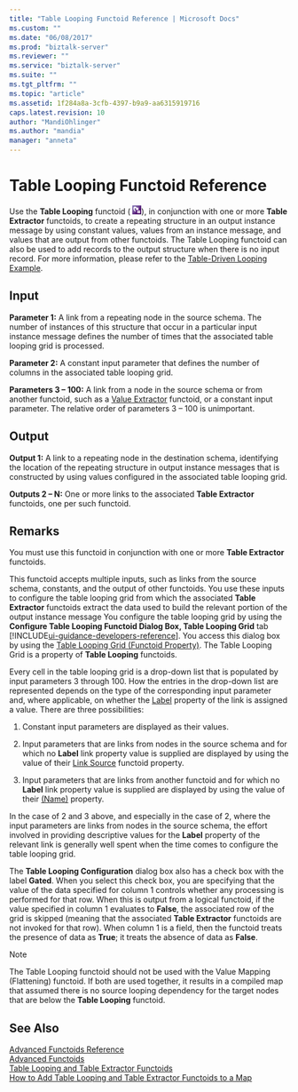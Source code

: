 ```yaml
---
title: "Table Looping Functoid Reference | Microsoft Docs"
ms.custom: ""
ms.date: "06/08/2017"
ms.prod: "biztalk-server"
ms.reviewer: ""
ms.service: "biztalk-server"
ms.suite: ""
ms.tgt_pltfrm: ""
ms.topic: "article"
ms.assetid: 1f284a8a-3cfb-4397-b9a9-aa6315919716
caps.latest.revision: 10
author: "MandiOhlinger"
ms.author: "mandia"
manager: "anneta"
---
```

# Table Looping Functoid Reference
Use the **Table Looping** functoid ( ![](../core/media/advtablelooping.gif "advtablelooping")), in conjunction with one or more **Table Extractor** functoids, to create a repeating structure in an output instance message by using constant values, values from an instance message, and values that are output from other functoids. The Table Looping functoid can also be used to add records to the output structure when there is no input record. For more information, please refer to the [Table-Driven Looping Example](../core/table-driven-looping-example.md).  
  
## Input  
 **Parameter 1:** A link from a repeating node in the source schema. The number of instances of this structure that occur in a particular input instance message defines the number of times that the associated table looping grid is processed.  
  
 **Parameter 2:** A constant input parameter that defines the number of columns in the associated table looping grid.  
  
 **Parameters 3 – 100:** A link from a node in the source schema or from another functoid, such as a [Value Extractor](../core/value-extractor-functoid.md) functoid, or a constant input parameter. The relative order of parameters 3 – 100 is unimportant.  
  
## Output  
 **Output 1:** A link to a repeating node in the destination schema, identifying the location of the repeating structure in output instance messages that is constructed by using values configured in the associated table looping grid.  
  
 **Outputs 2 – N:** One or more links to the associated **Table Extractor** functoids, one per such functoid.  
  
## Remarks  
 You must use this functoid in conjunction with one or more **Table Extractor** functoids.  
  
 This functoid accepts multiple inputs, such as links from the source schema, constants, and the output of other functoids. You use these inputs to configure the table looping grid from which the associated **Table Extractor** functoids extract the data used to build the relevant portion of the output instance message You configure the table looping grid by using the **Configure Table Looping Functoid Dialog Box, Table Looping Grid** tab [!INCLUDE[ui-guidance-developers-reference](../includes/ui-guidance-developers-reference.md)]. You access this dialog box by using the [Table Looping Grid (Functoid Property)](../core/table-looping-grid-functoid-property.md). The Table Looping Grid is a property of **Table Looping** functoids.  
  
 Every cell in the table looping grid is a drop-down list that is populated by input parameters 3 through 100. How the entries in the drop-down list are represented depends on the type of the corresponding input parameter and, where applicable, on whether the [Label](../core/label-link-property.md) property of the link is assigned a value. There are three possibilities:  
  
1.  Constant input parameters are displayed as their values.  
  
2.  Input parameters that are links from nodes in the source schema and for which no **Label** link property value is supplied are displayed by using the value of their [Link Source](../core/link-source-link-property.md) functoid property.  
  
3.  Input parameters that are links from another functoid and for which no **Label** link property value is supplied are displayed by using the value of their [(Name)](../core/name-functoid-property.md) property.  
  
 In the case of 2 and 3 above, and especially in the case of 2, where the input parameters are links from nodes in the source schema, the effort involved in providing descriptive values for the **Label** property of the relevant link is generally well spent when the time comes to configure the table looping grid.  
  
 The **Table Looping Configuration** dialog box also has a check box with the label **Gated**. When you select this check box, you are specifying that the value of the data specified for column 1 controls whether any processing is performed for that row. When this is output from a logical functoid, if the value specified in column 1 evaluates to **False**, the associated row of the grid is skipped (meaning that the associated **Table Extractor** functoids are not invoked for that row). When column 1 is a field, then the functoid treats the presence of data as **True**; it treats the absence of data as **False**.  
  
> [!NOTE]
>  The Table Looping functoid should not be used with the Value Mapping (Flattening) functoid. If both are used together, it results in a compiled map that assumed there is no source looping dependency for the target nodes that are below the **Table Looping** functoid.  
  
## See Also  
 [Advanced Functoids Reference](../core/advanced-functoids-reference.md)   
 [Advanced Functoids](../core/advanced-functoids.md)   
 [Table Looping and Table Extractor Functoids](../core/table-looping-and-table-extractor-functoids.md)   
 [How to Add Table Looping and Table Extractor Functoids to a Map](../core/how-to-add-table-looping-and-table-extractor-functoids-to-a-map.md)